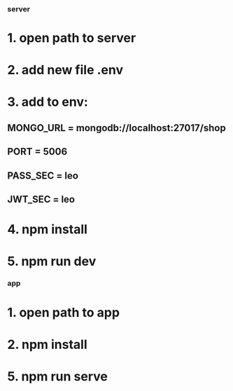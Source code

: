 ### server

# 1. open path to server

# 2. add new file .env

# 3. add to env: 
## MONGO_URL = mongodb://localhost:27017/shop
## PORT = 5006
## PASS_SEC = leo
## JWT_SEC = leo

# 4. npm install

# 5. npm run dev





### app

# 1. open path to app

# 2. npm install

# 5. npm run serve